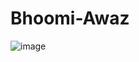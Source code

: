 # Bhoomi-Awaz
![image](https://github.com/user-attachments/assets/38d9c8fb-dde8-4211-8a80-559d0f02b141)

